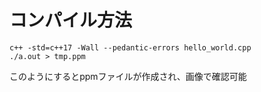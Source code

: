 # コンパイル方法
```
c++ -std=c++17 -Wall --pedantic-errors hello_world.cpp
./a.out > tmp.ppm
```
このようにするとppmファイルが作成され、画像で確認可能